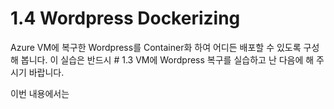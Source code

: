 # 1.4 Wordpress Dockerizing
Azure VM에 복구한 Wordpress를 Container화 하여 어디든 배포할 수 있도록 구성해 봅니다. 이 실습은 반드시 # 1.3 VM에 Wordpress 복구를 실습하고 난 다음에 해 주시기 바랍니다.

이번 내용에서는 
